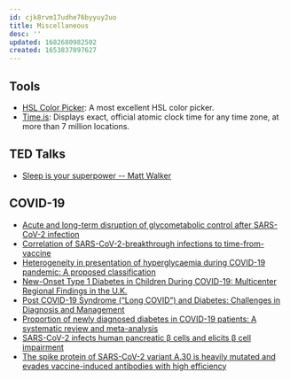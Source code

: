 ```yaml
---
id: cjk8rvm17udhe76byyuy2uo
title: Miscellaneous
desc: ''
updated: 1682680982502
created: 1653837097627
---
```


## Tools

- [HSL Color Picker](https://hslpicker.com): A most excellent HSL color picker.
- [Time.is](https://time.is): Displays exact, official atomic clock time for any time zone, at more than 7 million locations.

## TED Talks

- [Sleep is your superpower -- Matt Walker](https://www.ted.com/talks/matt_walker_sleep_is_your_superpower)

## COVID-19

- [Acute and long-term disruption of glycometabolic control after SARS-CoV-2 infection](https://www.nature.com/articles/s42255-021-00407-6)
- [Correlation of SARS-CoV-2-breakthrough infections to time-from-vaccine](https://www.nature.com/articles/s41467-021-26672-3)
- [Heterogeneity in presentation of hyperglycaemia during COVID-19 pandemic: A proposed classification](https://www.ncbi.nlm.nih.gov/pmc/articles/PMC7847699/)
- [New-Onset Type 1 Diabetes in Children During COVID-19: Multicenter Regional Findings in the U.K.](https://diabetesjournals.org/care/article/43/11/e170/35903/New-Onset-Type-1-Diabetes-in-Children-During-COVID)
- [Post COVID-19 Syndrome (“Long COVID”) and Diabetes: Challenges in Diagnosis and Management](https://www.ncbi.nlm.nih.gov/pmc/articles/PMC8317446/)
- [Proportion of newly diagnosed diabetes in COVID-19 patients: A systematic review and meta-analysis](https://dom-pubs.onlinelibrary.wiley.com/doi/10.1111/dom.14269)
- [SARS-CoV-2 infects human pancreatic β cells and elicits β cell impairment](https://www.cell.com/cell-metabolism/fulltext/S1550-4131(21)00230-8)
- [The spike protein of SARS-CoV-2 variant A.30 is heavily mutated and evades vaccine-induced antibodies with high efficiency](https://www.nature.com/articles/s41423-021-00779-5)
